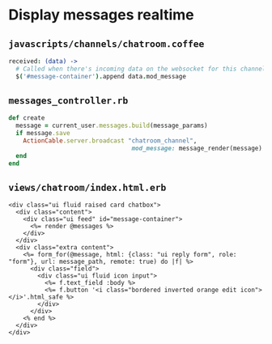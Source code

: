 # Display messages realtime

## `javascripts/channels/chatroom.coffee`

```coffeescript
received: (data) ->
  # Called when there's incoming data on the websocket for this channel
  $('#message-container').append data.mod_message
```

## `messages_controller.rb`

```ruby
def create
  message = current_user.messages.build(message_params)
  if message.save
    ActionCable.server.broadcast "chatroom_channel",
                                  mod_message: message_render(message)
  end
end
```

## `views/chatroom/index.html.erb`

```markup
<div class="ui fluid raised card chatbox">
  <div class="content">
    <div class="ui feed" id="message-container">
      <%= render @messages %>
    </div>
  </div>
  <div class="extra content">
    <%= form_for(@message, html: {class: "ui reply form", role: "form"}, url: message_path, remote: true) do |f| %>
      <div class="field">
        <div class="ui fluid icon input">
          <%= f.text_field :body %>
          <%= f.button '<i class="bordered inverted orange edit icon"></i>'.html_safe %>
        </div>
      </div>
    <% end %>
  </div>
</div>
```

